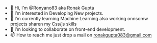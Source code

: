 - 👋 Hi, I’m @Ronyano83 aka Ronak Gupta
- 👀 I’m interested in Developing New projects.
- 🌱 I’m currently learning Machine Learning also working onnsomw projects sharen my Css/js skills
- 💞️ I’m looking to collaborate on front-end development.
- 📫 How to reach me just drop a mail on ronakgupta083@gmail.com

<!---
Ronyano83/Ronyano83 is a ✨ special ✨ repository because its `README.md` (this file) appears on your GitHub profile.
You can click the Preview link to take a look at your changes.
--->
